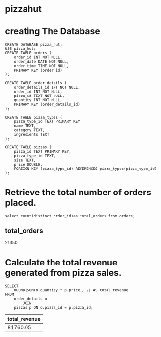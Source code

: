# pizzahut
# creating The Database
```
CREATE DATABASE pizza_hut;
USE pizza_hut;
CREATE TABLE orders (
    order_id INT NOT NULL,
    order_date DATE NOT NULL,
    order_time TIME NOT NULL,
    PRIMARY KEY (order_id)
);
```
```
CREATE TABLE order_details (
    order_details_id INT NOT NULL,
    order_id INT NOT NULL,
    pizza_id TEXT NOT NULL,
    quantity INT NOT NULL,
    PRIMARY KEY (order_details_id)
);
```
```
CREATE TABLE pizza_types (
    pizza_type_id TEXT PRIMARY KEY,
    name TEXT,
    category TEXT,
    ingredients TEXT
);
```
```
CREATE TABLE pizzas (
    pizza_id TEXT PRIMARY KEY,
    pizza_type_id TEXT,
    size TEXT,
    price DOUBLE,
    FOREIGN KEY (pizza_type_id) REFERENCES pizza_types(pizza_type_id)
);
```
# Retrieve the total number of orders placed.
```
select count(distinct order_id)as total_orders from orders;
```
 total_orders
-------------
 21350

 # Calculate the total revenue generated from pizza sales.
```
SELECT 
    ROUND(SUM(o.quantity * p.price), 2) AS total_revenue
FROM
    order_details o
        JOIN
    pizzas p ON o.pizza_id = p.pizza_id;
```
| total_revenue |
|---------------|
| 81760.05      |


